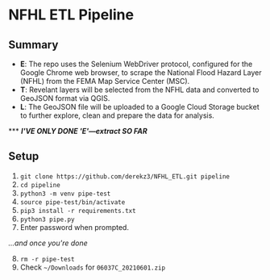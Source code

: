 # NFHL ETL Pipeline  


## Summary

- **E**: The repo uses the Selenium WebDriver protocol, configured for the Google Chrome web browser, to scrape the National Flood Hazard Layer (NFHL) from the FEMA Map Service Center (MSC).
- **T**: Revelant layers will be selected from the NFHL data and converted to GeoJSON format via QGIS.
- **L**: The GeoJSON file will be uploaded to a Google Cloud Storage bucket to further explore, clean and prepare the data for analysis.

***  ***I'VE ONLY DONE 'E'—extract SO FAR***  


## Setup

1. `git clone https://github.com/derekz3/NFHL_ETL.git pipeline`
2. `cd pipeline`
3. `python3 -m venv pipe-test`
4. `source pipe-test/bin/activate`
5. `pip3 install -r requirements.txt`
6. `python3 pipe.py`
7. Enter password when prompted.

*...and once you're done*

8. `rm -r pipe-test`
9. Check `~/Downloads` for `06037C_20210601.zip`